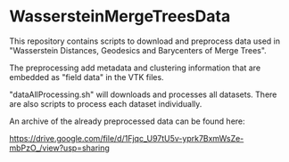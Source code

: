# WassersteinMergeTreesData

This repository contains scripts to download and preprocess data used in "Wasserstein Distances, Geodesics and Barycenters of Merge Trees". 

The preprocessing add metadata and clustering information that are embedded as "field data" in the VTK files.

"dataAllProcessing.sh" will downloads and processes all datasets. There are also scripts to process each dataset individually.

An archive of the already preprocessed data can be found here: 

https://drive.google.com/file/d/1Fjqc_U97tU5v-yprk7BxmWsZe-mbPzO_/view?usp=sharing
